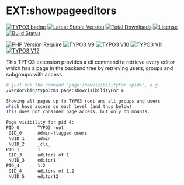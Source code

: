 # EXT:showpageeditors
[![TYPO3 badge](https://shields.io/endpoint?url=https://typo3-badges.dev/badge/showpageeditors/extension/shields)](https://extensions.typo3.org/extension/showpageeditors)
[![Latest Stable Version](http://poser.pugx.org/jpmschuler/showpageeditors/v)](https://packagist.org/packages/jpmschuler/showpageeditors)
[![Total Downloads](http://poser.pugx.org/jpmschuler/showpageeditors/downloads)](https://packagist.org/packages/jpmschuler/showpageeditors)
[![License](http://poser.pugx.org/jpmschuler/showpageeditors/license)](https://packagist.org/packages/jpmschuler/showpageeditors)
[![Build Status](https://github.com/jpmschuler/typo3-showpageeditors/actions/workflows/ci.yml/badge.svg?branch=main)](https://github.com/jpmschuler/typo3-showpageeditors/actions/workflows/ci.yml)

[![PHP Version Require](http://poser.pugx.org/jpmschuler/showpageeditors/require/php)](https://packagist.org/packages/jpmschuler/showpageeditors)
[![TYPO3 V9](https://img.shields.io/badge/TYPO3-9-orange.svg)](https://get.typo3.org/version/9)
[![TYPO3 V10](https://img.shields.io/badge/TYPO3-10-orange.svg)](https://get.typo3.org/version/10)
[![TYPO3 V11](https://img.shields.io/badge/TYPO3-11-orange.svg)](https://get.typo3.org/version/11)
[![TYPO3 V12](https://img.shields.io/badge/TYPO3-12dev-orange.svg)]([https://get.typo3.org/version/12](https://packagist.org/packages/typo3/cms-core#dev-main))


This TYPO3 extension provides a cli command to retrieve every editor which has a
page in the backend tree by retrieving users, groups and subgroups with access.

```sh
# just run the command "page:showVisibilityFor <pid>", e.g.
/vendor/bin/typo3cms page:showVisibilityFor 4

Showing all pages up to TYPO3 root and all groups and users
which have access on each level (and thus below).
This does not consider page access, but only db mounts.

Page visibility for pid 4:
PID_0       TYPO3 root
 GID_0      Admin-flagged users
 \UID_1     admin
 \UID_2     _cli_
PID_1       1
 GID_3      editors of 1
 \UID_3     editor1
PID_4       1.2
 GID_4      editors of 1.2
 \UID_5     editor12
```
